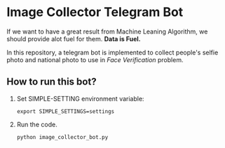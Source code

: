 # Image Collector Telegram Bot

If we want to have a great result from Machine Leaning Algorithm, we should provide alot fuel for them.
**Data is Fuel.**

In this repository, a telegram bot is implemented to collect people's selfie photo and national photo to use in _Face Verification_ problem.

## How to run this bot?
1. Set SIMPLE-SETTING environment variable:
    
    ```export SIMPLE_SETTINGS=settings```
    
2. Run the code. 

    ```python image_collector_bot.py```


